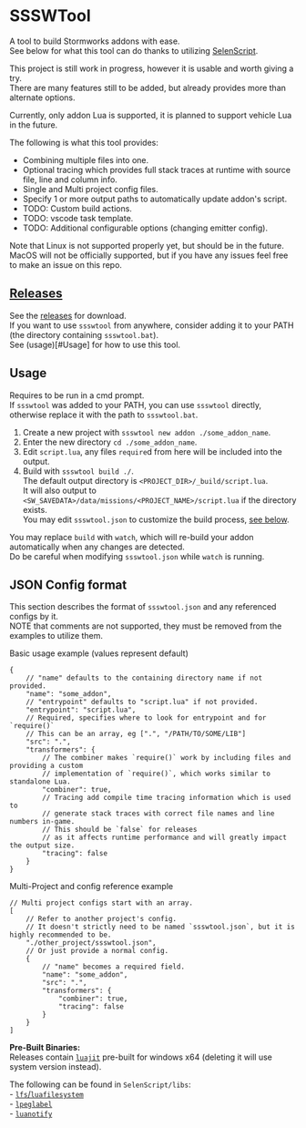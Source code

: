 # SSSWTool
A tool to build Stormworks addons with ease.  
See below for what this tool can do thanks to utilizing [SelenScript](https://github.com/Avril112113/selenscript).  

This project is still work in progress, however it is usable and worth giving a try.  
There are many features still to be added, but already provides more than alternate options.  

Currently, only addon Lua is supported, it is planned to support vehicle Lua in the future.  

The following is what this tool provides:  
- Combining multiple files into one.  
- Optional tracing which provides full stack traces at runtime with source file, line and column info.  
- Single and Multi project config files.  
- Specify 1 or more output paths to automatically update addon's script.  
- TODO: Custom build actions.  
- TODO: vscode task template.  
- TODO: Additional configurable options (changing emitter config).  

Note that Linux is not supported properly yet, but should be in the future.  
MacOS will not be officially supported, but if you have any issues feel free to make an issue on this repo.  

## [Releases](https://github.com/Avril112113/SSSWTool/releases)
See the [releases](https://github.com/Avril112113/SSSWTool/releases) for download.  
If you want to use `ssswtool` from anywhere, consider adding it to your PATH (the directory containing `ssswtool.bat`).  
See (usage)[#Usage] for how to use this tool.  

## Usage
Requires to be run in a cmd prompt.  
If `ssswtool` was added to your PATH, you can use `ssswtool` directly, otherwise replace it with the path to `ssswtool.bat`.  

1. Create a new project with `ssswtool new addon ./some_addon_name`.  
2. Enter the new directory `cd ./some_addon_name`.  
3. Edit `script.lua`, any files `require`d from here will be included into the output.  
4. Build with `ssswtool build ./`.  
   The default output directory is `<PROJECT_DIR>/_build/script.lua`.  
   It will also output to `<SW_SAVEDATA>/data/missions/<PROJECT_NAME>/script.lua` if the directory exists.  
You may edit `ssswtool.json` to customize the build process, [see below](#json-config-format).  

You may replace `build` with `watch`, which will re-build your addon automatically when any changes are detected.  
Do be careful when modifying `ssswtool.json` while `watch` is running.  

## JSON Config format
This section describes the format of `ssswtool.json` and any referenced configs by it.  
NOTE that comments are not supported, they must be removed from the examples to utilize them.

Basic usage example (values represent default)  
```jsonc
{
	// "name" defaults to the containing directory name if not provided.
	"name": "some_addon",
	// "entrypoint" defaults to "script.lua" if not provided.
	"entrypoint": "script.lua",
	// Required, specifies where to look for entrypoint and for `require()`
	// This can be an array, eg [".", "/PATH/TO/SOME/LIB"]
	"src": ".",
	"transformers": {
		// The combiner makes `require()` work by including files and providing a custom
		// implementation of `require()`, which works similar to standalone Lua.
		"combiner": true,
		// Tracing add compile time tracing information which is used to
		// generate stack traces with correct file names and line numbers in-game.
		// This should be `false` for releases
		// as it affects runtime performance and will greatly impact the output size.
		"tracing": false
	}
}
```

Multi-Project and config reference example
```jsonc
// Multi project configs start with an array.
[
	// Refer to another project's config.
	// It doesn't strictly need to be named `ssswtool.json`, but it is highly recommended to be.
	"./other_project/ssswtool.json",
	// Or just provide a normal config.
	{
		// "name" becomes a required field.
		"name": "some_addon",
		"src": ".",
		"transformers": {
			"combiner": true,
			"tracing": false
		}
	}
]
```

**Pre-Built Binaries:**  
Releases contain [`luajit`](https://luajit.org/) pre-built for windows x64 (deleting it will use system version instead).  

The following can be found in `SelenScript/libs`:  
\- [`lfs`/`luafilesystem`](https://luarocks.org/modules/hisham/luafilesystem)  
\- [`lpeglabel`](https://luarocks.org/modules/sergio-medeiros/lpeglabel)  
\- [`luanotify`](https://github.com/Avril112113/luanotify)  
